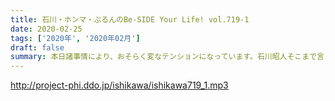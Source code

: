 ```yaml
---
title: 石川・ホンマ・ぶるんのBe-SIDE Your Life! vol.719-1
date: 2020-02-25
tags: ['2020年', '2020年02月']
draft: false
summary: 本日諸事情により、おそらく変なテンションになっています。石川昭人そこまで言うか！
---
```


http://project-phi.ddo.jp/ishikawa/ishikawa719_1.mp3
